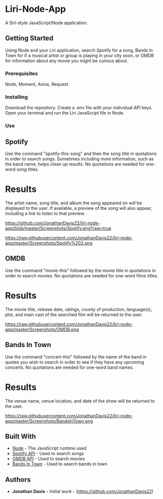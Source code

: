 # Liri-Node-App

A Siri-style JavaScript/Node application.

## Getting Started

Using Node and your Liri application, search Spotify for a song, Bands In Town for if a musical artist or group is playing in your city
soon, or OMDB for information about any movie you might be curious about.

### Prerequisites

Node, Moment, Axios, Request.

### Installing

Download the repository. Create a .env file with your individual API keys. Open your terminal and run the Liri JavaScript file in Node.

### Use

## Spotify

Use the command "spotify-this-song" and then the song title in quotations in order to search songs. Sometimes including more information, 
such as the band name, helps clean up results. No quotations are needed for one-word song titles.

# Results

The artist name, song title, and album the song appeared on will be displayed to the user. If available, a preview of the song will also 
appear, including a link to listen to that preview.

https://github.com/JonathanDavis22/liri-node-app/blob/master/Screenshots/Spotify.png?raw=true

https://raw.githubusercontent.com/JonathanDavis22/liri-node-app/master/Screenshots/Spotify%202.png

## OMDB

Use the command "movie-this" followed by the movie title in quotations in order to search movies. No quotations are needed for one-word 
films titles.

# Results

The movie title, release date, ratings, county of production, language(s), plot, and main cast of the searched film will be returned to
the user.

https://raw.githubusercontent.com/JonathanDavis22/liri-node-app/master/Screenshots/OMDB.png

## Bands In Town

Use the command "concert-this" followed by the name of the band in quotes you wish to search in order to see if they have any upcoming 
concerts. No quotations are needed for one-word band names.

# Results

The venue name, venue location, and date of the show will be returned to the user.

https://raw.githubusercontent.com/JonathanDavis22/liri-node-app/master/Screenshots/BandsInTown.png

## Built With

* [Node](https://nodejs.org/api/http.html) - The JavaScript runtime used
* [Spotify API](https://developer.spotify.com/documentation/web-api/) - Used to search songs
* [OMDB API](http://www.omdbapi.com/) - Used to search movies
* [Bands In Town](https://manager.bandsintown.com/support/bandsintown-api) - Used to search bands in town

## Authors

* **Jonathan Davis** - *Initial work* - (https://github.com/JonathanDavis22)
